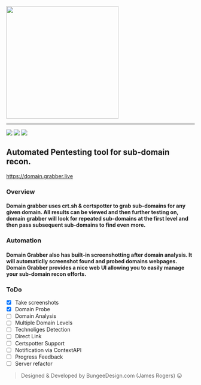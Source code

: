 <img src="https://i.ibb.co/SKsDy4y/Logo.png" width="300">

___

![](https://img.shields.io/badge/license-MIT-blueviolet)
![](https://img.shields.io/badge/build-passing-blueviolet)
![](https://img.shields.io/badge/version-1.0.0-blueviolet)

## Automated Pentesting tool for sub-domain recon.

https://domain.grabber.live


### Overview

#### Domain grabber uses crt.sh & certspotter to grab sub-domains for any given domain. All results can be viewed and then further testing on, domain grabber will look for repeated sub-domains at the first level and then pass subsequent sub-domains to find even more. 

### Automation

#### Domain Grabber also has built-in screenshotting after domain analysis. It will automaticlly screenshot found and probed domains webpages. Domain Grabber provides a nice web UI allowing you to easily manage your sub-domain recon efforts.

### ToDo

- [x] Take screenshots
- [x] Domain Probe
- [ ] Domain Analysis
- [ ] Multiple Domain Levels
- [ ] Technoliges Detection
- [ ] Direct Link
- [ ] Certspotter Support
- [ ] Notification via ContextAPI
- [ ] Progress Feedback
- [ ] Server refactor

> Designed & Developed by BungeeDesign.com (James Rogers) 😛